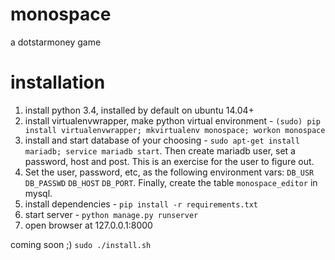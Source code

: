 # monospace
a dotstarmoney game 
# installation
1. install python 3.4, installed by default on ubuntu 14.04+ 
2. install virtualenvwrapper, make python virtual environment - ```(sudo) pip install virtualenvwrapper; mkvirtualenv monospace; workon monospace```
3. install and start database of your choosing - ```sudo apt-get install mariadb; service mariadb start```. Then create mariadb user, set a password, host and post. This is an exercise for the user to figure out.
4. Set the user, password, etc, as the following environment vars: ```DB_USR``` ```DB_PASSWD``` ```DB_HOST``` ```DB_PORT```. Finally, create the table ```monospace_editor``` in mysql.
5. install dependencies - ```pip install -r requirements.txt```
6. start server - ```python manage.py runserver```
7. open browser at 127.0.0.1:8000

coming soon ;)
```sudo ./install.sh```
